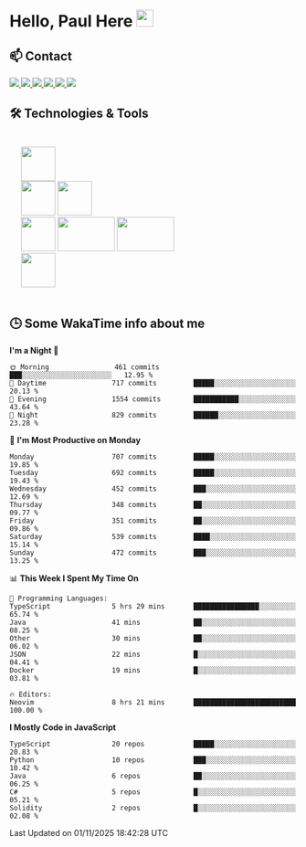 # Hello, Paul Here <img src="https://raw.githubusercontent.com/MartinHeinz/MartinHeinz/master/wave.gif" width="30px">

<!--
Here are some ideas to get you started:

- 🔭 I’m currently working on ...
- 🌱 I’m currently learning ...
- 👯 I’m looking to collaborate on ...
- 🤔 I’m looking for help with ...
- 💬 Ask me about ...
- 📫 How to reach me: ...
- 😄 Pronouns: ...
- ⚡ Fun fact: ...
-->


## 📫 Contact

<p>
 <a href="https://RaveHunter05.github.io">
  <img src="https://img.shields.io/badge/ravehunter05-%23206A5D.svg?&style=for-the-badge&logo=jquery&logoColor=white" />
 </a>

 <a href="https://www.linkedin.com/in/paul-sotelo-rocha-68733687/">
  <img src="https://img.shields.io/badge/connect-%230077B5.svg?&style=for-the-badge&logo=linkedin&logoColor=white" />
 </a>

 <a href="https://join.skype.com/invite/viy3VgZfhRKv">
  <img src="https://img.shields.io/badge/chat-%2300AFF0.svg?&style=for-the-badge&logo=skype&logoColor=white" />
 </a>

 <a href="mailto:paulsotelo97@gmail.com">
  <img src="https://img.shields.io/badge/email-%23C14438.svg?&style=for-the-badge&logo=Gmail&logoColor=white" />
 </a>

 <a href="https://wa.me/50577312543">
  <img src="https://img.shields.io/badge/Whatsapp-%2300BFA5.svg?&style=for-the-badge&logo=Whatsapp&logoColor=white" />
 </a>
  
   <a href="https://telegram.me/RaveHunter05">
  <img src="https://img.shields.io/badge/Telegram-%23206A5D.svg?&style=for-the-badge&logo=Telegram&logoColor=white" />
 </a>
</p>

## 🛠️ Technologies & Tools

<div style="display: flex; flex-direction: column; padding: 20px;">
 
<div> <img src="https://cdn.pixabay.com/photo/2020/02/22/16/29/penguin-4871045_640.png" width="60" height="60"/> </div>
<div>
<img src="https://static-00.iconduck.com/assets.00/react-icon-2048x2048-o8k3ymqa.png" width="60" height="60"/>
<img src="https://www.drupal.org/files/project-images/nextjs-icon-dark-background.png" width="60" height="60" />
</div>
<div>
 <img src="https://upload.wikimedia.org/wikipedia/commons/thumb/c/c3/Python-logo-notext.svg/1200px-Python-logo-notext.svg.png" width="60" height="60" />
 <img src="https://www.ibm.com/content/dam/adobe-cms/instana/media_logo/dotnetCore.component.complex-narrative-xl.ts=1691583540732.png/content/adobe-cms/mx/es/products/instana/supported-technologies/dotnet-core-monitoring/_jcr_content/root/table_of_contents/body/content_section_styled/content-section-body/complex_narrative/logoimage" width="100" height="60" />
  <img src="https://cdn.bap-software.net/2024/08/26213247/spring.jpg" width="100" height="60" />
</div>

<div>
<img src="https://s2.coinmarketcap.com/static/img/coins/200x200/1027.png" width="60" height="60" />
</div>
</div>

## 🕒 Some WakaTime info about me

<!--START_SECTION:waka-->
**I'm a Night 🦉** 

```text
🌞 Morning                461 commits         ███░░░░░░░░░░░░░░░░░░░░░░   12.95 % 
🌆 Daytime                717 commits         █████░░░░░░░░░░░░░░░░░░░░   20.13 % 
🌃 Evening                1554 commits        ███████████░░░░░░░░░░░░░░   43.64 % 
🌙 Night                  829 commits         ██████░░░░░░░░░░░░░░░░░░░   23.28 % 
```
📅 **I'm Most Productive on Monday** 

```text
Monday                   707 commits         █████░░░░░░░░░░░░░░░░░░░░   19.85 % 
Tuesday                  692 commits         █████░░░░░░░░░░░░░░░░░░░░   19.43 % 
Wednesday                452 commits         ███░░░░░░░░░░░░░░░░░░░░░░   12.69 % 
Thursday                 348 commits         ██░░░░░░░░░░░░░░░░░░░░░░░   09.77 % 
Friday                   351 commits         ██░░░░░░░░░░░░░░░░░░░░░░░   09.86 % 
Saturday                 539 commits         ████░░░░░░░░░░░░░░░░░░░░░   15.14 % 
Sunday                   472 commits         ███░░░░░░░░░░░░░░░░░░░░░░   13.25 % 
```


📊 **This Week I Spent My Time On** 

```text
💬 Programming Languages: 
TypeScript               5 hrs 29 mins       ████████████████░░░░░░░░░   65.74 % 
Java                     41 mins             ██░░░░░░░░░░░░░░░░░░░░░░░   08.25 % 
Other                    30 mins             ██░░░░░░░░░░░░░░░░░░░░░░░   06.02 % 
JSON                     22 mins             █░░░░░░░░░░░░░░░░░░░░░░░░   04.41 % 
Docker                   19 mins             █░░░░░░░░░░░░░░░░░░░░░░░░   03.81 % 

🔥 Editors: 
Neovim                   8 hrs 21 mins       █████████████████████████   100.00 % 
```

**I Mostly Code in JavaScript** 

```text
TypeScript               20 repos            █████░░░░░░░░░░░░░░░░░░░░   20.83 % 
Python                   10 repos            ███░░░░░░░░░░░░░░░░░░░░░░   10.42 % 
Java                     6 repos             ██░░░░░░░░░░░░░░░░░░░░░░░   06.25 % 
C#                       5 repos             █░░░░░░░░░░░░░░░░░░░░░░░░   05.21 % 
Solidity                 2 repos             █░░░░░░░░░░░░░░░░░░░░░░░░   02.08 % 
```




 Last Updated on 01/11/2025 18:42:28 UTC
<!--END_SECTION:waka-->
